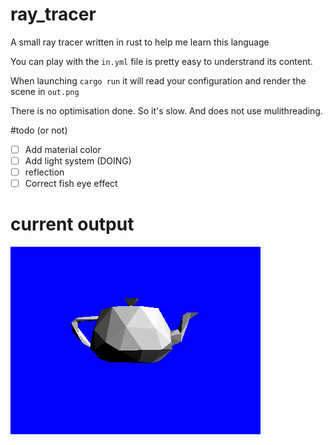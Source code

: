 # ray_tracer

A small ray tracer written in rust to help me learn this language

You can play with the `in.yml` file is pretty easy to understrand its content. 

When launching `cargo run` it will read your configuration and render the scene in `out.png`

There is no optimisation done. So it's slow. And does not use mulithreading. 

#todo (or not)

- [ ] Add material color
- [ ] Add light system (DOING)
- [ ] reflection
- [ ] Correct fish eye effect 

# current output

![Alt text](out.png?raw=true "Current output")